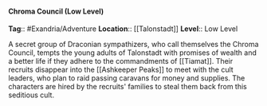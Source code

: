 #### Chroma Council (Low Level)
**Tag**:: #Exandria/Adventure
**Location**:: [[Talonstadt]]
**Level**:: Low Level

 A secret group of Draconian sympathizers, who call themselves the Chroma Council, tempts the young adults of Talonstadt with promises of wealth and a better life if they adhere to the commandments of [[Tiamat]]. Their recruits disappear into the [[Ashkeeper Peaks]] to meet with the cult leaders, who plan to raid passing caravans for money and supplies. The characters are hired by the recruits' families to steal them back from this seditious cult.
